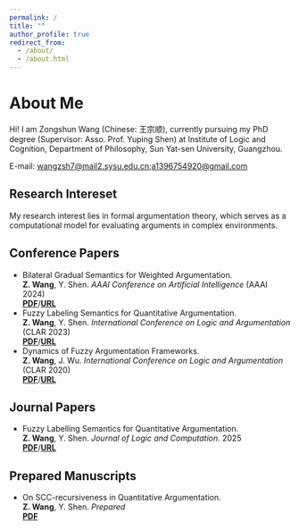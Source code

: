 ```yaml
---
permalink: /
title: ""
author_profile: true
redirect_from: 
  - /about/
  - /about.html
---
```

About Me
===
Hi! I am Zongshun Wang (Chinese: 王宗顺), currently pursuing my PhD degree (Supervisor: Asso. Prof. Yuping Shen) at Institute of Logic and Cognition, Department of Philosophy, Sun Yat-sen University, Guangzhou.

E-mail: wangzsh7@mail2.sysu.edu.cn;a1396754920@gmail.com

Research Intereset
---
My research interest lies in formal argumentation theory, which serves as a computational model for evaluating arguments in complex environments. 

Conference Papers
---
- Bilateral Gradual Semantics for Weighted Argumentation. 
  <br>**Z. Wang**, Y. Shen. *AAAI Conference on Artificial Intelligence* (AAAI 2024)
  <br>[**PDF**](/files/Bilateral_Gradual_Semantics_for_Weighted_Argumentation.pdf)/[**URL**](https://doi.org/10.1609/aaai.v38i9.28945)
- Fuzzy Labeling Semantics for Quantitative Argumentation. 
  <br>**Z. Wang**, Y. Shen. *International Conference on Logic and Argumentation* (CLAR 2023)
  <br>[**PDF**](/files/FLS-CLAR.pdf)/[**URL**](https://doi.org/10.1007/978-3-031-40875-5_12)
- Dynamics of Fuzzy Argumentation Frameworks. 
  <br>**Z. Wang**, J. Wu. *International Conference on Logic and Argumentation* (CLAR 2020)
  <br>[**PDF**](/files/DFAF-CLAR.pdf)/[**URL**](https://doi.org/10.1007/978-3-030-44638-3_18)

Journal Papers
---
- Fuzzy Labelling Semantics for Quantitative Argumentation. 
  <br>**Z. Wang**, Y. Shen. *Journal of Logic and Computation*. 2025
  <br> [**PDF**](/files/Fuzzy_Labeling_Semantics_for_Quantitative_Argumentation.pdf)/[**URL**](https://doi.org/10.1093/logcom/exaf009)

Prepared Manuscripts
---
- On SCC-recursiveness in Quantitative Argumentation. 
  <br>**Z. Wang**, Y. Shen. *Prepared*
  <br>[**PDF**](https://arxiv.org/abs/2006.08880)
